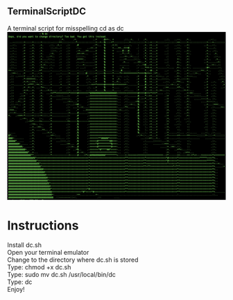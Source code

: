 ## TerminalScriptDC
A terminal script for misspelling cd as dc
![ASCII Map of DC](dc_map.jpg)
# Instructions
Install dc.sh  
Open your terminal emulator  
Change to the directory where dc.sh is stored  
Type: chmod +x dc.sh  
Type: sudo mv dc.sh /usr/local/bin/dc  
Type: dc  
Enjoy!  
